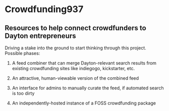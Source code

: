# Crowdfunding937

## Resources to help connect crowdfunders to Dayton entrepreneurs

Driving a stake into the ground to start thinking through this project.  Possible phases:

1. A feed combiner that can merge Dayton-relevant search results from existing crowdfunding sites like indiegogo, kickstarter, etc.

2. An attractive, human-viewable version of the combined feed

3. An interface for admins to manually curate the feed, if automated search is too dirty

4. An independently-hosted instance of a FOSS crowdfunding package
